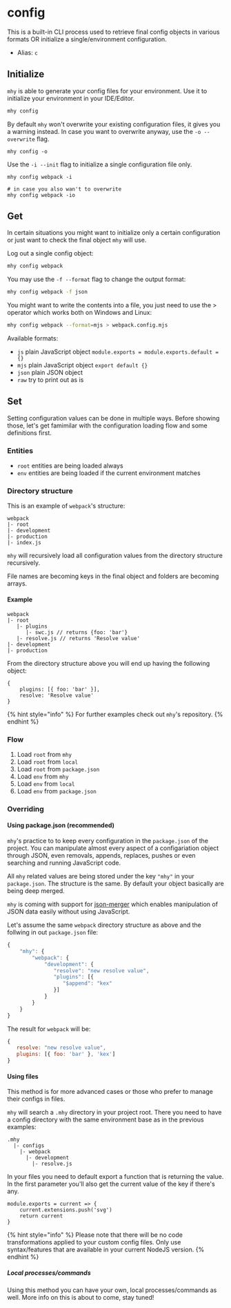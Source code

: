 # config

This is a built-in CLI process used to retrieve final config objects in
various formats OR initialize a single/environment configuration.

-   Alias: `c`

## Initialize

`mhy` is able to generate your config files for your environment. Use it to initialize your environment in your IDE/Editor.

```bash
mhy config
```

By default `mhy` won't overwrite your existing configuration files, it gives you a warning instead. In case you want to overwrite anyway, use the `-o --overwrite` flag.

```text
mhy config -o
```

Use the `-i --init` flag to initialize a single configuration file only.

```text
mhy config webpack -i

# in case you also wan't to overwrite
mhy config webpack -io
```

## Get

In certain situations you might want to initialize only a certain configuration or just want to check the final object `mhy` will use.

Log out a single config object:

```bash
mhy config webpack
```

You may use the `-f --format` flag to change the output format:

```bash
mhy config webpack -f json
```

You might want to write the contents into a file, you just need to use the &gt; operator which works both on Windows and Linux:

```bash
mhy config webpack --format=mjs > webpack.config.mjs
```

Available formats:

-   `js` plain JavaScript object `module.exports = module.exports.default = {}`
-   `mjs` plain JavaScript object `export default {}`
-   `json` plain JSON object
-   `raw` try to print out as is

## Set

Setting configuration values can be done in multiple ways. Before showing those, let's get famimilar with the configuration loading flow and some definitions first.

### Entities

-   `root` entities are being loaded always
-   `env` entities are being loaded if the current environment matches

### Directory structure

This is an example of `webpack`'s structure:

```text
webpack
|- root
|- development
|- production
|- index.js
```

`mhy` will recursively load all configuration values from the directory structure recursively.

File names are becoming keys in the final object and folders are becoming arrays.

#### Example

```text
webpack
|- root
   |- plugins
      |- swc.js // returns {foo: 'bar'}
   |- resolve.js // returns 'Resolve value'
|- development
|- production
```

From the directory structure above you will end up having the following object:

```text
{
    plugins: [{ foo: 'bar' }],
    resolve: 'Resolve value'
}
```

{% hint style="info" %}
For further examples check out `mhy`'s repository.
{% endhint %}

### Flow

1. Load `root` from `mhy`
2. Load `root` from `local`
3. Load `root` from `package.json`
4. Load `env` from `mhy`
5. Load `env` from `local`
6. Load `env` from `package.json`

### Overriding

#### Using package.json \(recommended\)

`mhy`'s practice to to keep every configuration in the `package.json` of the project. You can manipulate almost every aspect of a configariation object through JSON, even removals, appends, replaces, pushes or even searching and running JavaScript code.

All `mhy` related values are being stored under the key `"mhy"` in your `package.json`. The structure is the same. By default your object basically are being deep merged.

`mhy` is coming with support for [json-merger](https://www.npmjs.com/package/json-merger) which enables manipulation of JSON data easily without using JavaScript.

Let's assume the same `webpack` directory structure as above and the follwing in out `package.json` file:

```javascript
{
    "mhy": {
        "webpack": {
            "development": {
               "resolve": "new resolve value",
               "plugins": [{
                  "$append": "kex"
               }]
            }
        }
    }
}
```

The result for `webpack` will be:

```javascript
{
   resolve: "new resolve value",
   plugins: [{ foo: 'bar' }, 'kex']
}
```

#### Using files

This method is for more advanced cases or those who prefer to manage their configs in files.

`mhy` will search a `.mhy` directory in your project root. There you need to have a config directory with the same environment base as in the previous examples:

```text
.mhy
  |- configs
    |- webpack
      |- development
        |- resolve.js
```

In your files you need to default export a function that is returning the value. In the first parameter you'll also get the current value of the key if there's any.

```text
module.exports = current => {
    current.extensions.push('svg')
    return current
}
```

{% hint style="info" %}
Please note that there will be no code transformations applied to your custom config files. Only use syntax/features that are available in your current NodeJS version.
{% endhint %}

##### Local processes/commands

Using this method you can have your own, local processes/commands as well. More info on this is about to come, stay tuned!
